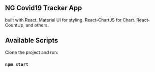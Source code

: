 ## NG Covid19 Tracker App

built with React. Material UI for styling, React-ChartJS for Chart. React-CountUp, and others.
## Available Scripts

Clone the project and run:
### `npm start`

